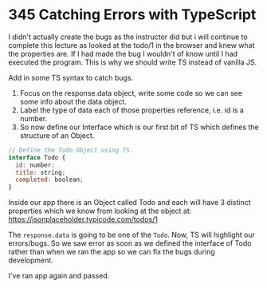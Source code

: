 # 345 Catching Errors with TypeScript

I didn't actually create the bugs as the instructor did but i will continue to complete this lecture as looked at the todo/1 in the browser and knew what the properties are. If I had made the bug I wouldn't of know until I had executed the program. This is why we should write TS instead of vanilla JS.

Add in some TS syntax to catch bugs.

1. Focus on the response.data object, write some code so we can see some info about the data object.
2. Label the type of data each of those properties reference, i.e. id is a number.
3. So now define our Interface which is our first bit of TS which defines the structure of an Object. 

```js
// Define the Todo Object using TS.
interface Todo {
  id: number;
  title: string;
  completed: boolean;
}
```

Inside our app there is an Object called Todo and each will have 3 distinct properties which we know from 
looking at the object at: https://jsonplaceholder.typicode.com/todos/1

The `response.data` is going to be one of the `Todo`. Now, TS will highlight our errors/bugs. So we saw error as soon as we defined the interface of Todo rather than when we ran the app so we can fix the bugs during development.

I've ran app again and passed.